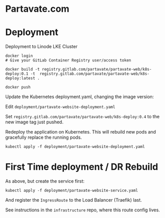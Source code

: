 # Partavate.com

# Deployment

Deployment to Linode LKE Cluster

```
docker login
# Give your GitLab Container Registry user/access token
```

```
docker build -t registry.gitlab.com/partavate/partavate-web/k8s-deploy:0.1 -t  registry.gitlab.com/partavate/partavate-web/k8s-deploy:latest .
```
```
docker push
```

Update the Kubernetes deployment.yaml, changing the image version:

Edit `deployment/partavate-website-deployment.yaml`

Set `registry.gitlab.com/partavate/partavate-web/k8s-deploy:0.4` to the new image tag just pushed.

Redeploy the application on Kubernetes. This will rebuild new pods and gracefully replace the running pods.

```
kubectl apply -f deployment/partavate-website-deployment.yaml
```
 
# First Time deployment / DR Rebuild

As above, but create the service first:

```
kubectl apply -f deployment/partavate-website-service.yaml
```

And register the `IngressRoute` to the Load Balancer (Traefik) last.

See instructions in the `infrastructure` repo, where this route config lives.